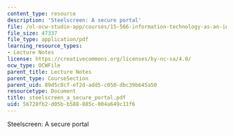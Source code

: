 ```yaml
---
content_type: resource
description: 'Steelscreen: A secure portal'
file: /ol-ocw-studio-app/courses/15-566-information-technology-as-an-integrating-force-in-manufacturing-spring-2003/56728fb2d05bb588885c004a649c11f6_steelscreen_a_secure_portal.pdf
file_size: 47337
file_type: application/pdf
learning_resource_types:
- Lecture Notes
license: https://creativecommons.org/licenses/by-nc-sa/4.0/
ocw_type: OCWFile
parent_title: Lecture Notes
parent_type: CourseSection
parent_uid: 89d5c8cf-ef2d-add5-c050-dbc39b645a50
resourcetype: Document
title: steelscreen_a_secure_portal.pdf
uid: 56728fb2-d05b-b588-885c-004a649c11f6
---
```

Steelscreen: A secure portal